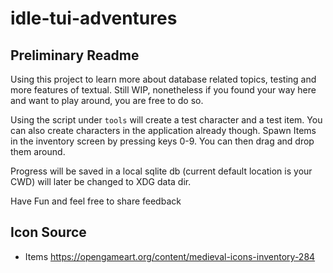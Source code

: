 # idle-tui-adventures

## Preliminary Readme
Using this project to learn more about database related topics, testing and more features of textual.
Still WIP, nonetheless if you found your way here and want to play around, you are free to do so.

Using the script under `tools` will create a test character and a test item.
You can also create characters in the application already though. Spawn Items in the inventory screen by pressing keys 0-9.
You can then drag and drop them around.

Progress will be saved in a local sqlite db (current default location is your CWD)
will later be changed to XDG data dir.

Have Fun and feel free to share feedback



## Icon Source
- Items https://opengameart.org/content/medieval-icons-inventory-284
